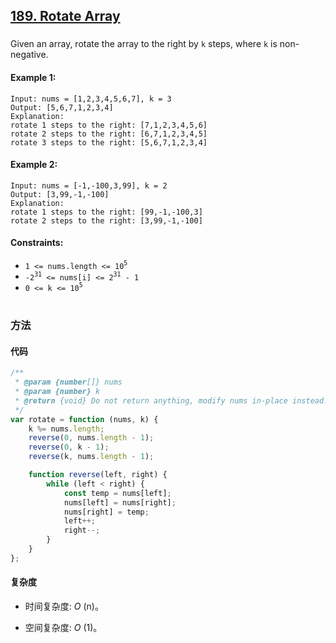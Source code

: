 ## [189. Rotate Array](https://leetcode.com/problems/rotate-array/)

###

Given an array, rotate the array to the right by `k` steps, where `k` is non-negative.

#### Example 1:

```
Input: nums = [1,2,3,4,5,6,7], k = 3
Output: [5,6,7,1,2,3,4]
Explanation:
rotate 1 steps to the right: [7,1,2,3,4,5,6]
rotate 2 steps to the right: [6,7,1,2,3,4,5]
rotate 3 steps to the right: [5,6,7,1,2,3,4]
```

#### Example 2:

```
Input: nums = [-1,-100,3,99], k = 2
Output: [3,99,-1,-100]
Explanation:
rotate 1 steps to the right: [99,-1,-100,3]
rotate 2 steps to the right: [3,99,-1,-100]
```

#### Constraints:

-   `1 <= nums.length <= 10`<sup>`5`</sup>
-   `-2`<sup>`31`</sup>` <= nums[i] <= 2`<sup>`31`</sup>` - 1`
-   `0 <= k <= 10`<sup>`5`</sup>

#

### 方法

#### 代码

```javascript
/**
 * @param {number[]} nums
 * @param {number} k
 * @return {void} Do not return anything, modify nums in-place instead.
 */
var rotate = function (nums, k) {
    k %= nums.length;
    reverse(0, nums.length - 1);
    reverse(0, k - 1);
    reverse(k, nums.length - 1);

    function reverse(left, right) {
        while (left < right) {
            const temp = nums[left];
            nums[left] = nums[right];
            nums[right] = temp;
            left++;
            right--;
        }
    }
};
```

#### 复杂度

-   时间复杂度: _O_ (n)。

-   空间复杂度: _O_ (1)。

